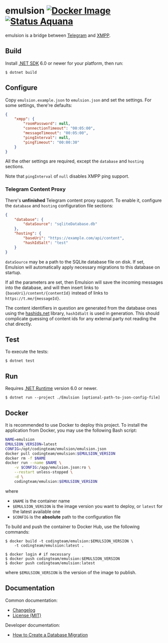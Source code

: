 emulsion [![Docker Image][badge.docker]][docker-hub] [![Status Aquana][status-aquana]][andivionian-status-classifier]
========

emulsion is a bridge between [Telegram][telegram] and [XMPP][xmpp].

Build
-----

Install [.NET SDK][dotnet-sdk] 6.0 or newer for your platform, then
run:

```console
$ dotnet build
```

Configure
---------

Copy `emulsion.example.json` to `emulsion.json` and set the settings. For some
settings, there're defaults:

```json
{
    "xmpp": {
        "roomPassword": null,
        "connectionTimeout": "00:05:00",
        "messageTimeout": "00:05:00",
        "pingInterval": null,
        "pingTimeout": "00:00:30"
    }
}
```

All the other settings are required, except the `database` and `hosting` sections.

Note that `pingInterval` of `null` disables XMPP ping support.

### Telegram Content Proxy

There's **unfinished** Telegram content proxy support. To enable it, configure the `database` and `hosting` configuration file sections:

```json
{
    "database": {
        "dataSource": "sqliteDatabase.db"
    },
    "hosting": {
        "baseUri": "https://example.com/api/content",
        "hashIdSalt": "test"
    }
}
```

`dataSource` may be a path to the SQLite database file on disk. If set, Emulsion will automatically apply necessary migrations to this database on startup.

If all the parameters are set, then Emulsion will save the incoming messages into the database, and will then insert links to `{baseUri}/content/{contentId}` instead of links to `https://t.me/{messageId}`.

The content identifiers in question are generated from the database ones using the [hashids.net][hashids.net] library, `hashIdSalt` is used in generation. This should complicate guessing of content ids for any external party not reading the chat directly.

Test
----

To execute the tests:

```console
$ dotnet test
```

Run
---

Requires [.NET Runtime][dotnet-runtime] version 6.0 or newer.

```console
$ dotnet run --project ./Emulsion [optional-path-to-json-config-file]
```

Docker
------
It is recommended to use Docker to deploy this project. To install the
application from Docker, you may use the following Bash script:

```bash
NAME=emulsion
EMULSION_VERSION=latest
CONFIG=/opt/codingteam/emulsion/emulsion.json
docker pull codingteam/emulsion:$EMULSION_VERSION
docker rm -f $NAME
docker run --name $NAME \
    -v $CONFIG:/app/emulsion.json:ro \
    --restart unless-stopped \
    -d \
    codingteam/emulsion:$EMULSION_VERSION
```

where

- `$NAME` is the container name
- `$EMULSION_VERSION` is the image version you want to deploy, or `latest` for
  the latest available one
- `$CONFIG` is the **absolute** path to the configuration file

To build and push the container to Docker Hub, use the following commands:

```console
$ docker build -t codingteam/emulsion:$EMULSION_VERSION \
    -t codingteam/emulsion:latest .

$ docker login # if necessary
$ docker push codingteam/emulsion:$EMULSION_VERSION
$ docker push codingteam/emulsion:latest
```

where `$EMULSION_VERSION` is the version of the image to publish.

Documentation
-------------

Common documentation:

- [Changelog][docs.changelog]
- [License (MIT)][docs.license]

Developer documentation:

- [How to Create a Database Migration][docs.create-migration]

[andivionian-status-classifier]: https://github.com/ForNeVeR/andivionian-status-classifier#status-aquana-
[docker-hub]: https://hub.docker.com/r/codingteam/emulsion
[docs.changelog]: ./CHANGELOG.md
[docs.create-migration]: ./docs/create-migration.md
[docs.license]: ./LICENSE.md
[dotnet-runtime]: https://dotnet.microsoft.com/download
[dotnet-sdk]: https://dotnet.microsoft.com/download
[hashids.net]: https://github.com/ullmark/hashids.net
[telegram]: https://telegram.org/
[xmpp]: https://xmpp.org/

[badge.docker]: https://img.shields.io/docker/v/codingteam/emulsion?sort=semver
[status-aquana]: https://img.shields.io/badge/status-aquana-yellowgreen.svg
